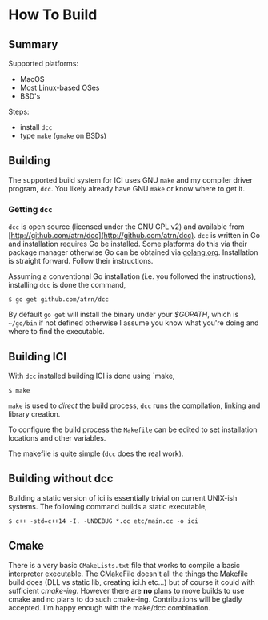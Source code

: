 # How To Build

## Summary

Supported platforms:

- MacOS
- Most Linux-based OSes
- BSD's

Steps:

- install `dcc`
- type `make` (`gmake` on BSDs)

## Building

The supported build system for ICI uses GNU `make` and my compiler
driver program, `dcc`. You likely already have GNU `make` or know
where to get it.

### Getting `dcc`

`dcc` is open source (licensed under the GNU GPL v2) and available
from [http://github.com/atrn/dcc](http://github.com/atrn/dcc). `dcc`
is written in Go and installation requires Go be installed. Some
platforms do this via their package manager otherwise Go can be
obtained via [golang.org](http://golang.org/). Installation is
straight forward. Follow their instructions.

Assuming a conventional Go installation (i.e. you followed the
instructions), installing `dcc` is done the command,

    $ go get github.com/atrn/dcc

By default `go get` will install the binary under your _$GOPATH_,
which is `~/go/bin` if not defined otherwise I assume you know what
you're doing and where to find the executable.

## Building ICI

With `dcc` installed building ICI is done using `make,

    $ make

`make` is used to _direct_ the build process, `dcc` runs the
compilation, linking and library creation.

To configure the build process the `Makefile` can be edited to
set installation locations and other variables.

The makefile is quite simple (`dcc` does the real work).

## Building without dcc

Building a static version of ici is essentially trivial on current
UNIX-ish systems. The following command builds a static executable,

    $ c++ -std=c++14 -I. -UNDEBUG *.cc etc/main.cc -o ici

## Cmake

There is a very basic `CMakeLists.txt` file that works to compile a
basic interpreter executable. The CMakeFile doesn't all the things
the Makefile build does (DLL vs static lib, creating ici.h etc...)
but of course it could with sufficient _cmake-ing_.  However there
are **no** plans to move builds to use cmake and no plans to do
such cmake-ing. Contributions will be gladly accepted. I'm happy
enough with the make/dcc combination.
